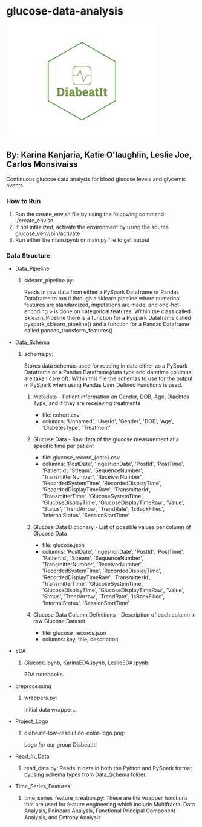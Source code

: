 # glucose-data-analysis
<p> <img src="Project_Logo/diabeatit-low-resolution-color-logo.png" width="400" height="300"/></p>

## By: Karina Kanjaria, Katie O'laughlin, Leslie Joe, Carlos Monsivaiss
Continuous glucose data analysis for blood glucose levels and glycemic events

### How to Run
1. Run the create_env.sh file by using the foloowing command: ./create_env.sh
2. If not intiialized, activate the environment by using the source glucose_venv/bin/activate
3. Run either the main.ipynb or main.py file to get output

### Data Structure
* Data_Pipeline
    1. sklearn_pipeline.py:

        Reads in raw data from either a PySpark Dataframe or Pandas Dataframe to run it through a sklearn pipeline where numerical 
        features are standardized, imputations are made, and one-hot-encoding > is done on categorical features. Within the 
        class called Sklearn_Pipeline there is a function for a Pyspark Dataframe called pyspark_sklearn_pipeline() and a function
        for a Pandas Dataframe called pandas_transform_features()

* Data_Schema
    1. schema.py:
    
        Stores data schemas used for reading in data either as a PySpark Dataframe or a Pandas Dataframe(data type and datetime columns are taken care of).
        Within this file the schemas to use for the output in PySpark when using Pandas User Defined Functions is used.
        
        1. Metadata - Patient information on Gender, DOB, Age, Diaebtes Type, and if they are receieving treatments
            - file: cohort.csv
            - columns: 'Unnamed', 'UserId', 'Gender', 'DOB', 'Age', 'DiabetesType', 'Treatment'
                      
       2. Glucose Data - Raw data of the glucose measurement at a specific time per patient  
       
           - file: glucose_record_{date}.csv
           - columns: 'PostDate', 'IngestionDate', 'PostId', 'PostTime', 'PatientId', 'Stream', 'SequenceNumber', 'TransmitterNumber', 'ReceiverNumber', 'RecordedSystemTime', 'RecordedDisplayTime', 'RecordedDisplayTimeRaw', 'TransmitterId', 'TransmitterTime', 'GlucoseSystemTime', 'GlucoseDisplayTime', 'GlucoseDisplayTimeRaw', 'Value', 'Status', 'TrendArrow', 'TrendRate', 'IsBackFilled', 'InternalStatus', 'SessionStartTime'
                      
       3. Glucose Data Dictionary - List of possible values per column of Glucose Data
           
           - file: glucose.json
           - columns: 'PostDate', 'IngestionDate', 'PostId', 'PostTime', 'PatientId', 'Stream', 'SequenceNumber', 'TransmitterNumber', 'ReceiverNumber', 'RecordedSystemTime',  'RecordedDisplayTime', 'RecordedDisplayTimeRaw', 'TransmitterId', 'TransmitterTime', 'GlucoseSystemTime', 'GlucoseDisplayTime', 'GlucoseDisplayTimeRaw', 'Value', 'Status', 'TrendArrow', 'TrendRate', 'IsBackFilled', 'InternalStatus', 'SessionStartTime'
            
        4. Glucose Data Column Definitions - Description of each column in raw Glucose Dataset 
        
            - file: glucose_records.json
            - columns: key, title, description

* EDA
    1. Glucose.ipynb, KarinaEDA.ipynb, LeslieEDA.ipynb:

        EDA notebooks.

* preprocessing
    1. wrappers.py:

        Initial data wrappers.

* Project_Logo
    1. diabeatit-low-resolution-color-logo.png:

        Logo for our group DiabeatIt!

* Read_In_Data
    1. read_data.py:
        Reads in data in both the Pyhton and PySpark format byusing schema types from Data_Schema folder.

* Time_Series_Features
    1. time_series_feature_creation.py:
        These are the wrapper functions that are used for feature engineering which include Multifractal Data Analysis, Poincare Analysis, Functional Principal Component Analysis, and Entropy Analysis

